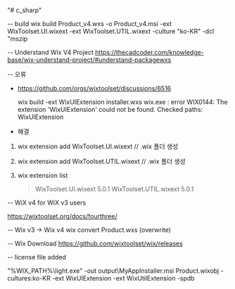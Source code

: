 "# c_sharp"

-- build
wix build Product_v4.wxs -o Product_v4.msi -ext WixToolset.UI.wixext -ext WixToolset.UTIL.wixext -culture "ko-KR" -dcl "mszip

-- Understand Wix V4 Project
https://thecadcoder.com/knowledge-base/wix-understand-project/#understand-packagewxs

-- 오류

- https://github.com/orgs/wixtoolset/discussions/6516

  wix build -ext WixUIExtension installer.wxs
  wix.exe : error WIX0144: The extension 'WixUIExtension' could not be found. Checked paths: WixUIExtension

- 해결

1. wix extension add WixToolset.UI.wixext // .wix 폴더 생성
2. wix extension add WixToolset.UTIL.wixext // .wix 폴더 생성

3. wix extension list
   > WixToolset.UI.wixext 5.0.1
   > WixToolset.UTIL.wixext 5.0.1

-- WiX v4 for WiX v3 users

https://wixtoolset.org/docs/fourthree/

-- Wix v3 -> Wix v4
wix convert Product.wxs (overwrite)

-- Wix Download
https://github.com/wixtoolset/wix/releases

-- license file added

"%WIX_PATH%\light.exe" -out output\MyAppInstaller.msi Product.wixobj -cultures:ko-KR -ext WixUIExtension -ext WixUtilExtension -spdb
